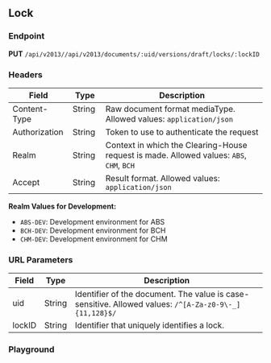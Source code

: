 ## Lock

### Endpoint
**PUT** `/api/v2013//api/v2013/documents/:uid/versions/draft/locks/:lockID`

### Headers

| Field            | Type    | Description                                                                       |
| ---------------- | ------- | --------------------------------------------------------------------------------- |
| Content-Type     | String &nbsp;&nbsp;  | Raw document format mediaType. Allowed values: `application/json`                 |
| Authorization    | String  | Token to use to authenticate the request                                          |
| Realm            | String  | Context in which the Clearing-House request is made. Allowed values: `ABS`, `CHM`, `BCH` |
| Accept           | String  | Result format. Allowed values: `application/json`                                 |

**Realm Values for Development:**
- `ABS-DEV`: Development environment for ABS
- `BCH-DEV`: Development environment for BCH
- `CHM-DEV`: Development environment for CHM


### URL Parameters

| Field | Type   | Description                                    |
| ----- | ------ | ---------------------------------------------- |
| uid   | String | Identifier of the document. The value is case-sensitive. Allowed values: `/^[A-Za-z0-9\-_]{11,128}$/`  |
| lockID | String | Identifier that uniquely identifies a lock. |

### Playground

<SwaggerUI :swaggerSpecs="swaggerLockSpecs" />